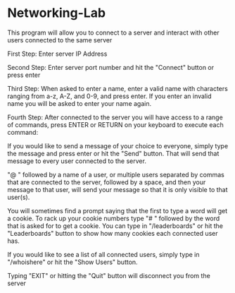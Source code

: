 # Networking-Lab

This program will allow you to connect to a server and interact with other users connected to the same server

First Step: Enter server IP Address

Second Step: Enter server port number and hit the "Connect" button or press enter

Third Step: When asked to enter a name, enter a valid name with characters ranging from a-z, A-Z, and 0-9, and press enter. If you enter an invalid name you will be asked to enter your name again.

Fourth Step: After connected to the server you will have access to a range of commands, press ENTER or RETURN on your keyboard to execute each command:

If you would like to send a message of your choice to everyone, simply type the message and press enter or hit the "Send" button. That will send that message to every user connected to the server.

"@ " followed by a name of a user, or multiple users separated by commas that are connected to the server, followed by a space, and then your message to that user, will send your message so that it is only visible to that user(s).

You will sometimes find a prompt saying that the first to type a word will get a cookie. To rack up your cookie numbers type "# " followed by the word that is asked for to get a cookie. You can type in "/leaderboards" or hit the "Leaderboards" button to show how many cookies each connected user has.

If you would like to see a list of all connected users, simply type in "/whoishere" or hit the "Show Users" button.

Typing "EXIT" or hitting the "Quit" button will disconnect you from the server
